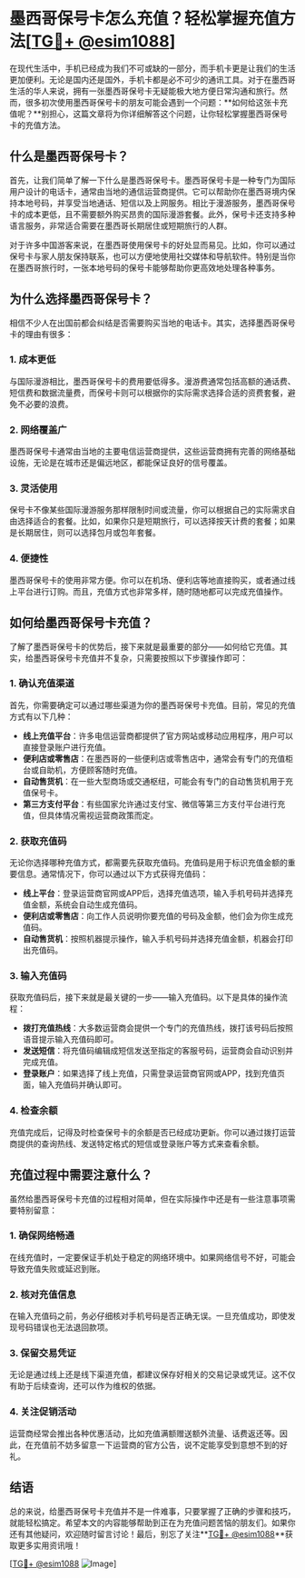 # 墨西哥保号卡怎么充值？轻松掌握充值方法[[TG💪+ @esim1088](https://t.me/s/esim1088)]

在现代生活中，手机已经成为我们不可或缺的一部分，而手机卡更是让我们的生活更加便利。无论是国内还是国外，手机卡都是必不可少的通讯工具。对于在墨西哥生活的华人来说，拥有一张墨西哥保号卡无疑能极大地方便日常沟通和旅行。然而，很多初次使用墨西哥保号卡的朋友可能会遇到一个问题：**如何给这张卡充值呢？**别担心，这篇文章将为你详细解答这个问题，让你轻松掌握墨西哥保号卡的充值方法。

## 什么是墨西哥保号卡？

首先，让我们简单了解一下什么是墨西哥保号卡。墨西哥保号卡是一种专门为国际用户设计的电话卡，通常由当地的通信运营商提供。它可以帮助你在墨西哥境内保持本地号码，并享受当地通话、短信以及上网服务。相比于漫游服务，墨西哥保号卡的成本更低，且不需要额外购买昂贵的国际漫游套餐。此外，保号卡还支持多种语言服务，非常适合需要在墨西哥长期居住或短期旅行的人群。

对于许多中国游客来说，在墨西哥使用保号卡的好处显而易见。比如，你可以通过保号卡与家人朋友保持联系，也可以方便地使用社交媒体和导航软件。特别是当你在墨西哥旅行时，一张本地号码的保号卡能够帮助你更高效地处理各种事务。

## 为什么选择墨西哥保号卡？

相信不少人在出国前都会纠结是否需要购买当地的电话卡。其实，选择墨西哥保号卡的理由有很多：

### 1. **成本更低**
与国际漫游相比，墨西哥保号卡的费用要低得多。漫游费通常包括高额的通话费、短信费和数据流量费，而保号卡则可以根据你的实际需求选择合适的资费套餐，避免不必要的浪费。

### 2. **网络覆盖广**
墨西哥保号卡通常由当地的主要电信运营商提供，这些运营商拥有完善的网络基础设施，无论是在城市还是偏远地区，都能保证良好的信号覆盖。

### 3. **灵活使用**
保号卡不像某些国际漫游服务那样限制时间或流量，你可以根据自己的实际需求自由选择适合的套餐。比如，如果你只是短期旅行，可以选择按天计费的套餐；如果是长期居住，则可以选择包月或包年套餐。

### 4. **便捷性**
墨西哥保号卡的使用非常方便。你可以在机场、便利店等地直接购买，或者通过线上平台进行订购。而且，充值方式也非常多样，随时随地都可以完成充值操作。

## 如何给墨西哥保号卡充值？

了解了墨西哥保号卡的优势后，接下来就是最重要的部分——如何给它充值。其实，给墨西哥保号卡充值并不复杂，只需要按照以下步骤操作即可：

### 1. **确认充值渠道**
首先，你需要确定可以通过哪些渠道为你的墨西哥保号卡充值。目前，常见的充值方式有以下几种：

- **线上充值平台**：许多电信运营商都提供了官方网站或移动应用程序，用户可以直接登录账户进行充值。
- **便利店或零售店**：在墨西哥的一些便利店或零售店中，通常会有专门的充值柜台或自助机，方便顾客随时充值。
- **自动售货机**：在一些大型商场或交通枢纽，可能会有专门的自动售货机用于充值保号卡。
- **第三方支付平台**：有些国家允许通过支付宝、微信等第三方支付平台进行充值，但具体情况需视运营商政策而定。

### 2. **获取充值码**
无论你选择哪种充值方式，都需要先获取充值码。充值码是用于标识充值金额的重要信息。通常情况下，你可以通过以下方式获得充值码：

- **线上平台**：登录运营商官网或APP后，选择充值选项，输入手机号码并选择充值金额，系统会自动生成充值码。
- **便利店或零售店**：向工作人员说明你要充值的号码及金额，他们会为你生成充值码。
- **自动售货机**：按照机器提示操作，输入手机号码并选择充值金额，机器会打印出充值码。

### 3. **输入充值码**
获取充值码后，接下来就是最关键的一步——输入充值码。以下是具体的操作流程：

- **拨打充值热线**：大多数运营商会提供一个专门的充值热线，拨打该号码后按照语音提示输入充值码即可。
- **发送短信**：将充值码编辑成短信发送至指定的客服号码，运营商会自动识别并完成充值。
- **登录账户**：如果选择了线上充值，只需登录运营商官网或APP，找到充值页面，输入充值码并确认即可。

### 4. **检查余额**
充值完成后，记得及时检查保号卡的余额是否已经成功更新。你可以通过拨打运营商提供的查询热线、发送特定格式的短信或登录账户等方式来查看余额。

## 充值过程中需要注意什么？

虽然给墨西哥保号卡充值的过程相对简单，但在实际操作中还是有一些注意事项需要特别留意：

### 1. **确保网络畅通**
在线充值时，一定要保证手机处于稳定的网络环境中。如果网络信号不好，可能会导致充值失败或延迟到账。

### 2. **核对充值信息**
在输入充值码之前，务必仔细核对手机号码是否正确无误。一旦充值成功，即使发现号码错误也无法退回款项。

### 3. **保留交易凭证**
无论是通过线上还是线下渠道充值，都建议保存好相关的交易记录或凭证。这不仅有助于后续查询，还可以作为维权的依据。

### 4. **关注促销活动**
运营商经常会推出各种优惠活动，比如充值满额赠送额外流量、话费返还等。因此，在充值前不妨多留意一下运营商的官方公告，说不定能享受到意想不到的好礼。

## 结语

总的来说，给墨西哥保号卡充值并不是一件难事，只要掌握了正确的步骤和技巧，就能轻松搞定。希望本文的内容能够帮助到正在为充值问题苦恼的朋友们。如果你还有其他疑问，欢迎随时留言讨论！最后，别忘了关注**[TG💪+ @esim1088](https://t.me/s/esim1088)**获取更多实用资讯哦！

[[TG💪+ @esim1088](https://t.me/s/esim1088) ![Image](https://i.postimg.cc/4NQfJmqS/Snipaste-2025-05-13-00-14-12.png)]